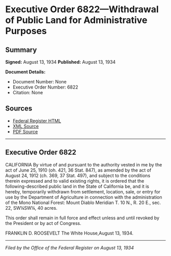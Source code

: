 # Executive Order 6822—Withdrawal of Public Land for Administrative Purposes

## Summary

**Signed:** August 13, 1934
**Published:** August 13, 1934

**Document Details:**
- Document Number: None
- Executive Order Number: 6822
- Citation: None

## Sources
- [Federal Register HTML](https://www.presidency.ucsb.edu/documents/executive-order-6822-withdrawal-public-land-for-administrative-purposes)
- [XML Source](None)
- [PDF Source](None)

---

## Executive Order 6822

CALIFORNIA
By virtue of and pursuant to the authority vested in me by the act of June 25, 1910 (oh. 421, 36 Stat. 847), as amended by the act of August 24, 1912 (ch. 369, 37 Stat. 497), and subject to the conditions therein expressed and to valid existing rights, it is ordered that the following-described public land in the State of California be, and it is hereby, temporarily withdrawn from settlement, location, sale, or entry for use by the Department of Agriculture in connection with the administration of the Mono National Forest:
Mount Diablo Meridian
T. 10 N., R. 20 E., sec. 22, SW¼SW¼, 40 acres.

This order shall remain in full force and effect unless and until revoked by the President or by act of Congress.

FRANKLIN D. ROOSEVELT
The White House,August 13, 1934.

---

*Filed by the Office of the Federal Register on August 13, 1934*
